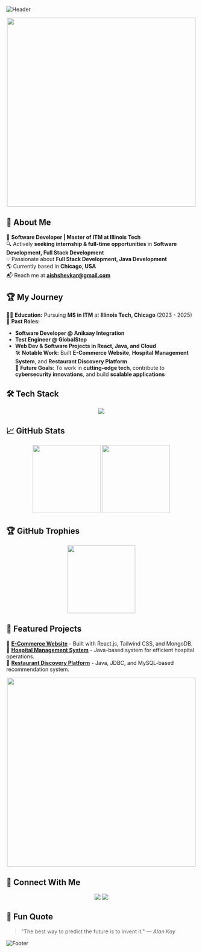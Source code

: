 ![Header](https://capsule-render.vercel.app/api?type=waving&color=gradient&height=200&section=header&text=Hi%20there!%20I'm%20Aishwarya%20Shevkar%20%F0%9F%91%8B&fontSize=35&fontAlignY=40&desc=Software%20Developer%20|%20MS%20ITM%20at%20IIT%20Chicago&descSize=20&descAlignY=55)

<p align="center">
  <img src="https://media3.giphy.com/media/v1.Y2lkPTc5MGI3NjExNWRwNGUzdnZjcmpzZzdraWhvMGRkbDU4ZHJwbzFwZnlhemJ0YWxkcCZlcD12MV9pbnRlcm5hbF9naWZfYnlfaWQmY3Q9Zw/hpXdHPfFI5wTABdDx9/giphy.gif" width="500">
  
</p>

## 🚀 About Me

🎯 **Software Developer | Master of ITM at Illinois Tech**  
🔍 Actively **seeking internship & full-time opportunities** in **Software Development, Full Stack Development**  
💡 Passionate about **Full Stack Development, Java Development**  
🌎 Currently based in **Chicago, USA**  
📬 Reach me at **[aishshevkar@gmail.com](mailto:aishshevkar@gmail.com)**



## 🏆 My Journey

👨‍🎓 **Education:** Pursuing **MS in ITM** at **Illinois Tech, Chicago** (2023 - 2025)  
💼 **Past Roles:**
- **Software Developer @ Anikaay Integration**
- **Test Engineer @ GlobalStep**
- **Web Dev & Software Projects in React, Java, and Cloud**  
🛠 **Notable Work:** Built **E-Commerce Website**, **Hospital Management System**, and **Restaurant Discovery Platform**  
🌟 **Future Goals:** To work in **cutting-edge tech**, contribute to **cybersecurity innovations**, and build **scalable applications**



## 🛠️ Tech Stack

<p align="center">
  <img src="https://skillicons.dev/icons?i=java,react,html,css,nodejs,javascript,typescript,express,nodejs,mongodb,mysql,aws,azure,docker" />
</p>



## 📈 GitHub Stats
<p align="center">
  <img src="https://github-readme-stats.vercel.app/api?username=ashevkar&show_icons=true&theme=radical" height="180" />
  <img src="https://github-readme-stats.vercel.app/api/top-langs/?username=ashevkar&layout=compact&theme=radical" height="180" />
</p>



## 🏆 GitHub Trophies
<p align="center">
  <img src="https://github-profile-trophy.vercel.app/?username=ashevkar&theme=onedark&layout=compact&theme=radical" height="180" />
</p>



## 🚀 Featured Projects

🔹 **[E-Commerce Website](https://github.com/ashevkar/Ecommerce-website)** - Built with React.js, Tailwind CSS, and MongoDB.  
🔹 **[Hospital Management System](https://github.com/ashevkar/HospitalManagement)** - Java-based system for efficient hospital operations.  
🔹 **[Restaurant Discovery Platform](https://github.com/ashevkar/Restaurant-Discovery)** - Java, JDBC, and MySQL-based recommendation system.

<p align="center">
  <img src="https://media3.giphy.com/media/v1.Y2lkPTc5MGI3NjExMzUyenFpaGp1YnFmYmhtM2FudDIyMnZ2bXZrcGFsNjRnY255NmN4dSZlcD12MV9pbnRlcm5hbF9naWZfYnlfaWQmY3Q9Zw/L1R1tvI9svkIWwpVYr/giphy.gif" width="500">
</p>



## 🌟 Connect With Me

<p align="center">
  <a href="https://www.linkedin.com/in/aishwarya-shevkar/"><img src="https://img.shields.io/badge/-LinkedIn-blue?style=for-the-badge&logo=linkedin&logoColor=white" /></a>
  <a href="https://drive.google.com/file/d/1P98jd7h9oYTYlWaViJTMRbL0peYdHWiF/view?usp=sharing"><img src="https://img.shields.io/badge/Resume-Download-brightgreen?style=for-the-badge&logo=adobe-acrobat-reader&logoColor=white" /></a>
</p>



## 🎉 Fun Quote

> "The best way to predict the future is to invent it." — *Alan Kay*



![Footer](https://capsule-render.vercel.app/api?type=waving&color=gradient&height=150&section=footer)
